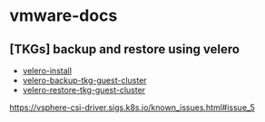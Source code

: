 # vmware-docs

## [TKGs] backup and restore using velero
- [velero-install](velero-install.md)
- [velero-backup-tkg-guest-cluster](velero-backup-tkg-guest-cluster.md)
- [velero-restore-tkg-guest-cluster](velero-restore-tkg-guest-cluster.md)


https://vsphere-csi-driver.sigs.k8s.io/known_issues.html#issue_5
